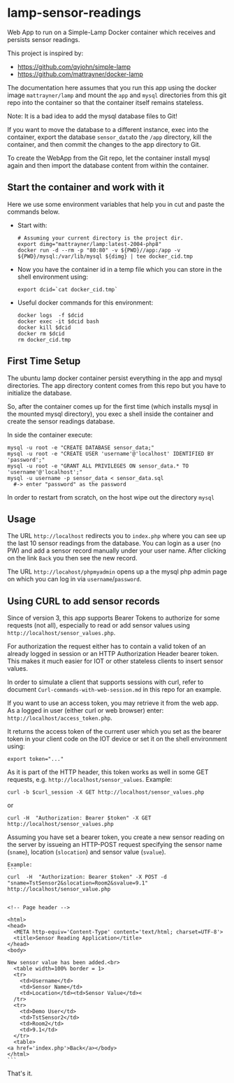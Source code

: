 # lamp-sensor-readings

  Web App to run on a Simple-Lamp Docker container which receives and persists
  sensor readings.

  This project is inspired by:

   - https://github.com/qyjohn/simple-lamp
   - https://github.com/mattrayner/docker-lamp

  The documentation here assumes that you run this app using the docker image
  `mattrayner/lamp` and mount the `app` and `mysql` directories from this
  git repo into the container so that the container itself remains stateless.

  Note: It is a bad idea to add the mysql database files to Git!

  If you want to move the database to a different instance, exec into
  the container, export the database `sensor_data`to the `/app` directory,
  kill the container, and then commit the changes to the app directory to Git.

  To create the WebApp from the Git repo, let the container install mysql again
  and then import the database content from within the container.

## Start the container and work with it

  Here we use some environment variables that help you in cut and paste
  the commands below.

  - Start with:
    ```
    # Assuming your current directory is the project dir.
    export dimg="mattrayner/lamp:latest-2004-php8"
    docker run -d --rm -p "80:80" -v ${PWD}//app:/app -v ${PWD}/mysql:/var/lib/mysql ${dimg} | tee docker_cid.tmp
    ```

  - Now you have the container id in a temp file which you can store in
    the shell environment using:
    ```
    export dcid=`cat docker_cid.tmp`
    ```

  - Useful docker commands for this environment:
    ```  
    docker logs  -f $dcid
    docker exec -it $dcid bash
    docker kill $dcid
    docker rm $dcid
    rm docker_cid.tmp
    ```

## First Time Setup

  The ubuntu lamp docker container persist everything in the app and mysql
  directories. The app directory content comes from this repo but you have to
  initialize the database.

  So, after the container comes up for the first time (which installs mysql in
  the mounted mysql directory), you exec a shell inside the container and create
  the sensor readings database.

  In side the container execute:
  ```
  mysql -u root -e "CREATE DATABASE sensor_data;"
  mysql -u root -e "CREATE USER 'username'@'localhost' IDENTIFIED BY 'password';"
  mysql -u root -e "GRANT ALL PRIVILEGES ON sensor_data.* TO 'username'@'localhost';"
  mysql -u username -p sensor_data < sensor_data.sql
    #-> enter "password" as the password
  ```
  In order to restart from scratch, on the host wipe out the directory `mysql`

## Usage

  The URL `http://localhost` redirects you to `index.php` where you can see up
  the last 10 sensor readings from the database.
  You can login as a user (no PW) and add a sensor record manually under your
  user name. After clicking on the link `Back` you then see the new record.

  The URL `http://locahost/phpmyadmin` opens up a the mysql php admin page
  on which you can log in via `username`/`password`.

## Using CURL to add sensor records

  Since of version 3, this app supports Bearer Tokens to authorize for some
  requests (not all), especially to read or add  sensor values using
  `http://localhost/sensor_values.php`.

  For authorization the request either has to contain a valid token of an
  already logged in session or an HTTP Authorization Header bearer token.
  This makes it much easier for IOT or other stateless clients to insert
  sensor values.

  In order to simulate a client that supports sessions with curl, refer to
  document   `Curl-commands-with-web-session.md` in this repo for an example.

  If you want to use an access token, you may retrieve it from the web app.
  As a logged in user (either curl or web browser) enter:
  `http://localhost/access_token.php`.

  It returns the access token of the current user which you set as the bearer
  token in your client code on the IOT device or set it on the shell
  environment using:
  ```
  export token="..."
  ```

  As it is part of the HTTP header, this token works as well in some GET
  requests, e.g. `http://localhost/sensor_values`. Example:
  ```
  curl -b $curl_session -X GET http://localhost/sensor_values.php
  ```
  or
  ```
  curl -H  "Authorization: Bearer $token" -X GET http://localhost/sensor_values.php
  ```

  Assuming you have set a  bearer token, you create a new sensor reading on
  the server by issueing an HTTP-POST request specifying the
  sensor name (`sname`), location (`slocation`) and sensor value (`svalue`).

    Example:
    ```
    curl  -H  "Authorization: Bearer $token" -X POST -d "sname=TstSensor2&slocation=Room2&svalue=9.1" http://localhost/sensor_value.php


    <!-- Page header -->

    <html>
    <head>
      <META http-equiv='Content-Type' content='text/html; charset=UTF-8'>
      <title>Sensor Reading Application</title>
    </head>
    <body>

    New sensor value has been added.<br>
      <table width=100% border = 1>
      <tr>
        <td>Username</td>
        <td>Sensor Name</td>
        <td>Location</td><td>Sensor Value</td><
      /tr>
      <tr>
        <td>Demo User</td>
        <td>TstSensor2</td>
        <td>Room2</td>
        <td>9.1</td>
      </tr>
      <table>
    <a href='index.php'>Back</a></body>
    </html>
    ```

  That's it.

